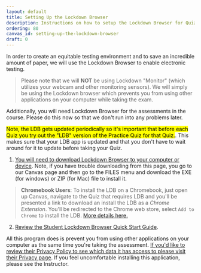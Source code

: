 ```yaml
---
layout: default
title: Setting Up the Lockdown Browser
description: Instructions on how to setup the Lockdown Browser for Quizzes
ordering: 80
canvas_id: setting-up-the-lockdown-browser
draft: 0
---
```


In order to create an equitable testing environment and to save an incredible amount of paper, we will use the Lockdown Browser to enable electronic testing.

> Please note that we will **NOT** be using Lockdown "Monitor" (which utilizes your webcam and other monitoring sensors). We will simply be using the Lockdown browser which prevents you from using other applications on your computer while taking the exam.

Additionally, you will need Lockdown Browser for the assessments in the course. Please do this now so that we don't run into any problems later.

<mark>Note, the LDB gets updated periodically so it's important that before each Quiz you try out the "LDB" version of the Practice Quiz for that Quiz.</mark>. This makes sure that your LDB app is updated and that you don't have to wait around for it to update before taking your Quiz.

1. <a href="http://www.respondus.com/lockdown/download.php?id=171646780" target="_blank">You will need to download Lockdown Browser to your computer or device</a>. Note, if you have trouble downloading from this page, you go to our Canvas page and then go to the FILES menu and download the EXE (for windows) or ZIP (for Mac) file to install it.

> **Chromebook Users**: To install the LDB on a Chromebook, just open up Canvas, navigate to the Quiz that requires LDB and you'll be presented a link to download an install the LDB as a _Chrome Extension_. You'll be redirected to the Chrome web store, select `Add to Chrome` to install the LDB. [More details here.](https://support.respondus.com/hc/en-us/sections/4409595261979-Chromebook-)

2. <a href="https://web.respondus.com/wp-content/uploads/2019/08/RLDB-QuickStartGuide-Instructure-Student.pdf" target="_blank">Review the Student Lockdown Browser Quick Start Guide</a>.

All this program does is prevent you from using other applications on your computer as the same time you're taking the assessment. <a href="https://web.respondus.com/privacy/privacy-additional-lockdown-browser/" target="_blank">If you'd like to review their Privacy Policy to see which data it has access to please visit their Privacy page</a>. If you feel uncomfortable installing this application, please see the Instructor.
